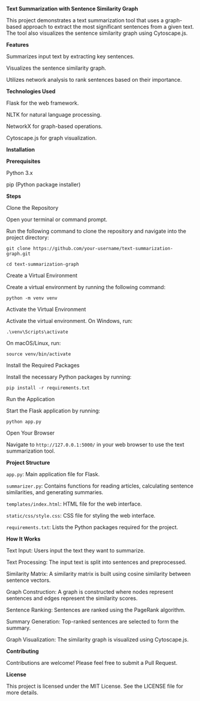 **Text Summarization with Sentence Similarity Graph**

This project demonstrates a text summarization tool that uses a graph-based approach to extract the most significant sentences from a given text. The tool also visualizes the sentence similarity graph using Cytoscape.js.

**Features**

Summarizes input text by extracting key sentences.

Visualizes the sentence similarity graph.

Utilizes network analysis to rank sentences based on their importance.

**Technologies Used**

Flask for the web framework.

NLTK for natural language processing.

NetworkX for graph-based operations.

Cytoscape.js for graph visualization.

**Installation**

**Prerequisites**

Python 3.x

pip (Python package installer)

**Steps**

Clone the Repository

Open your terminal or command prompt.

Run the following command to clone the repository and navigate into the project directory:
```
git clone https://github.com/your-username/text-summarization-graph.git

cd text-summarization-graph
```

Create a Virtual Environment

Create a virtual environment by running the following command:
```
python -m venv venv
```

Activate the Virtual Environment

Activate the virtual environment.
On Windows, run:
```
.\venv\Scripts\activate
```
On macOS/Linux, run:
```
source venv/bin/activate
```

Install the Required Packages

Install the necessary Python packages by running:
```
pip install -r requirements.txt
```

Run the Application

Start the Flask application by running:
```
python app.py
```

Open Your Browser

Navigate to `http://127.0.0.1:5000/` in your web browser to use the text summarization tool.

**Project Structure**

`app.py`: Main application file for Flask.

`summarizer.py`: Contains functions for reading articles, calculating sentence similarities, and generating summaries.

`templates/index.html`: HTML file for the web interface.

`static/css/style.css`: CSS file for styling the web interface.

`requirements.txt`: Lists the Python packages required for the project.

**How It Works**

Text Input: Users input the text they want to summarize.

Text Processing: The input text is split into sentences and preprocessed.

Similarity Matrix: A similarity matrix is built using cosine similarity between sentence vectors.

Graph Construction: A graph is constructed where nodes represent sentences and edges represent the similarity scores.

Sentence Ranking: Sentences are ranked using the PageRank algorithm.

Summary Generation: Top-ranked sentences are selected to form the summary.

Graph Visualization: The similarity graph is visualized using Cytoscape.js.

**Contributing**

Contributions are welcome! Please feel free to submit a Pull Request.

**License**

This project is licensed under the MIT License. See the LICENSE file for more details.

